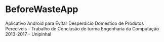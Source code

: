 # BeforeWasteApp
Aplicativo Android para Evitar Desperdício Doméstico de Produtos Perecíveis  - Trabalho de Conclusão de turma Engenharia da Computação 2013-2017 - Unipinhal
